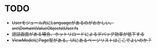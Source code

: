 # TODO
- ~~Userモジュール内にLanguageがあるのがおかしい。 src\Domain\ValueObjects\User.fs~~
- ~~認証画面がある場合、ホットリロードによるデバッグ効率が低下する~~
- ~~ViewModelにPage型がある。UIにあるページリストはここでよいのか？~~

